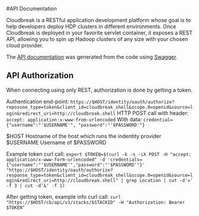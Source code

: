 #API Documentation

 Cloudbreak is a RESTful application development platform whose goal is to help developers deploy HDP clusters in different environments. Once Cloudbreak is deployed in your favorite servlet container, it exposes a REST API, allowing you to spin up Hadoop clusters of any size with your chosen cloud provider.

The [API documentation](https://app.swaggerhub.com/api/Cloudbreak/Cloudbreak/1.14.0) was generated from the code using [Swagger](http://swagger.io/).

## API Authorization

When connecting using only REST, authorization is done by getting a token. 

Authentication end-point: `https://$HOST/identity/oauth/authorize?reposone_type=token&client_id=cloudbreak_shell&scope.0=openid&source=login&redirect_uri=http://cloudbreak.shell`
HTTP POST call with header: `accept: application:x-www-from-urlencoded`
With data: `credential={"username":"'$USERNAME'", "password":"'$PASSWORD'"}`

$HOST Hostname of the host which runs the indentity provider
$USERNAME Username of
$PASSWORD

Example token curl call: `export $TOKEN=$(curl -k -s -iX POST -H "accept: application/x-www-form-urlencoded" -d 'credentials={"username":"'$USERNAME'","password":"'$PASSWORD'"}' "https://$HOST/identity/oauth/authorize?response_type=token&client_id=cloudbreak_shell&scope.0=openid&source=login&redirect_uri=http://cloudbreak.shell" | grep Location | cut -d'=' -f 3 | cut -d'&' -f 1)`

After getting token, example info curl call: `curl "https://$HOST/cb/api/v1/stacks/$STACKID" -H "Authorization: Bearer $TOKEN"`
